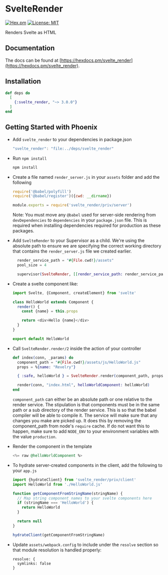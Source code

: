 # SvelteRender

[![Hex.pm](https://img.shields.io/hexpm/dt/svelte_render.svg)](https://hex.pm/packages/svelte_render)
[![License: MIT](https://img.shields.io/badge/License-MIT-yellow.svg)](https://opensource.org/licenses/MIT)

Renders Svelte as HTML

## Documentation

The docs can
be found at [https://hexdocs.pm/svelte_render](https://hexdocs.pm/svelte_render).

## Installation

```elixir
def deps do
  [
    {:svelte_render, "~> 3.0.0"}
  ]
end
```

## Getting Started with Phoenix

- Add `svelte_render` to your dependencies in package.json

  ```js
  "svelte_render": "file:../deps/svelte_render"
  ```

- Run `npm install`

  ```bash
  npm install
  ```

- Create a file named `render_server.js` in your `assets` folder and add the following

  ```js
  require('@babel/polyfill')
  require('@babel/register')({cwd: __dirname})

  module.exports = require('svelte_render/priv/server')
  ```

  Note: You must move any `@babel` used for server-side rendering from `devDependencies` to `dependencies` in your `package.json` file. This is required when installing dependencies required for production as these packages.

- Add `SvelteRender` to your Supervisor as a child. We're using the absolute path to ensure we are specifying the correct working directory that contains the `render_server.js` file we created earlier.

  ```elixir
    render_service_path = "#{File.cwd!}/assets"
    pool_size = 4

    supervisor(SvelteRender, [[render_service_path: render_service_path, pool_size: 4]])
  ```

- Create a svelte component like:

  ```js
  import Svelte, {Component, createElement} from 'svelte'

  class HelloWorld extends Component {
    render() {
      const {name} = this.props

      return <div>Hello {name}</div>
    }
  }

  export default HelloWorld
  ```

- Call `SvelteRender.render/2` inside the action of your controller

  ```elixir
  def index(conn, _params) do
    component_path = "#{File.cwd!}/assets/js/HelloWorld.js"
    props = %{name: "Revelry"}

    { :safe, helloWorld } = SvelteRender.render(component_path, props)

    render(conn, "index.html", helloWorldComponent: helloWorld)
  end
  ```

  `component_path` can either be an absolute path or one relative to the render service. The stipulation is that components must be in the same path or a sub directory of the render service. This is so that the babel compiler will be able to compile it. The service will make sure that any changes you make are picked up. It does this by removing the component_path from node's `require` cache. If do not want this to happen, make sure to add `NODE_ENV` to your environment variables with the value `production`.

- Render the component in the template

  ```elixir
  <%= raw @helloWorldComponent %>
  ```

- To hydrate server-created components in the client, add the following to your `app.js`

  ```js
  import {hydrateClient} from 'svelte_render/priv/client'
  import HelloWorld from './HelloWorld.js'

  function getComponentFromStringName(stringName) {
    // Map string component names to your svelte components here
    if (stringName === 'HelloWorld') {
      return HelloWorld
    }

    return null
  }

  hydrateClient(getComponentFromStringName)
  ```

- Update `assets/webpack.config` to include under the `resolve` section so that module resolution is handled properly:

  ```
  resolve: {
    symlinks: false
  }
  ```
